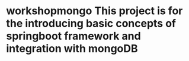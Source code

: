 # workshopmongo This project is for the introducing basic concepts of springboot framework and integration with mongoDB
